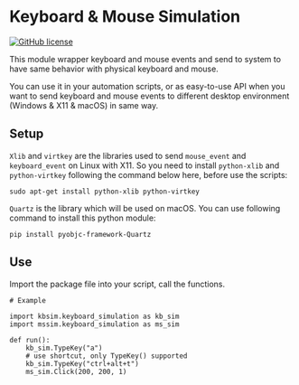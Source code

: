 # Keyboard & Mouse Simulation

[![GitHub license](https://img.shields.io/badge/license-MIT-blue.svg)](https://raw.githubusercontent.com/peitaosu/Keyboard-Mouse-Simulation/master/LICENSE)

This module wrapper keyboard and mouse events and send to system to have same behavior with physical keyboard and mouse.

You can use it in your automation scripts, or as easy-to-use API when you want to send keyboard and mouse events to different desktop environment (Windows & X11 & macOS) in same way.

## Setup

`Xlib` and `virtkey` are the libraries used to send `mouse_event` and `keyboard_event` on Linux with X11. So you need to install `python-xlib` and `python-virtkey` following the command below here, before use the scripts:

```
sudo apt-get install python-xlib python-virtkey
```

`Quartz` is the library which will be used on macOS. You can use following command to install this python module:

```
pip install pyobjc-framework-Quartz
```

## Use

Import the package file into your script, call the functions.

```
# Example

import kbsim.keyboard_simulation as kb_sim
import mssim.keyboard_simulation as ms_sim

def run():
    kb_sim.TypeKey("a")
    # use shortcut, only TypeKey() supported
    kb_sim.TypeKey("ctrl+alt+t")
    ms_sim.Click(200, 200, 1)
```
